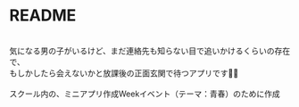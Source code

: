 # README
<br>
気になる男の子がいるけど、まだ連絡先も知らない目で追いかけるくらいの存在で、<br>
もしかしたら会えないかと放課後の正面玄関で待つアプリです🏫🧡<br>
<br>
スクール内の、ミニアプリ作成Weekイベント（テーマ：青春）のために作成
